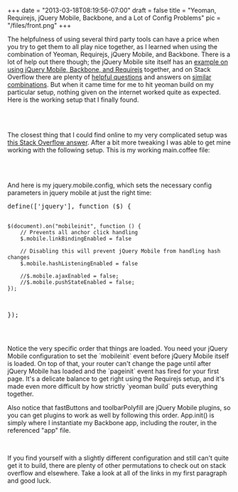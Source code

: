 
+++
date = "2013-03-18T08:19:56-07:00"
draft = false
title = "Yeoman, Requirejs, jQuery Mobile, Backbone, and a Lot of Config Problems"
pic = "/files/front.png"
+++

<p>
The helpfulness of using several third party tools can have a price when you try to get them to all play nice together, as I learned when using the combination of Yeoman, Requirejs, jQuery Mobile, and Backbone.  There is a lot of help out there though; the jQuery Mobile site itself has an <a href="http://jquerymobile.com/test/docs/pages/backbone-require.html">example on using jQuery Mobile, Backbone, and Requirejs</a> together, and on Stack Overflow there are plenty of <a href="http://stackoverflow.com/questions/10904433/jquery-mobile-require-js-and-backbone">helpful questions</a> and answers on <a href="tp://stackoverflow.com/questions/9522421/separating-jquery-mobile-1-1-0-from-amd-requirejs">similar</a> <a href="http://stackoverflow.com/questions/9522421/separating-jquery-mobile-1-1-0-from-amd-requirejs
http://stackoverflow.com/questions/10288483/how-to-get-jquery-mobile-and-dependend-plugins-to-work-with-require-js">combinations</a>.  But when it came time for me to hit <span class="code">yeoman build</span> on my particular setup, nothing given on the internet worked quite as expected.  Here is the working setup that I finally found.
</p>
<br /><br />
<p>
The closest thing that I could find online to my very complicated setup was <a href="http://stackoverflow.com/a/10953809/257494">this Stack Overflow answer</a>.  After a bit more tweaking I was able to get mine working with the following setup.  This is my working main.coffee file:
</p>
<br />
<script src="https://gist.github.com/justinmc/4705499.js"></script>
<br />
<p>
And here is my jquery.mobile.config, which sets the necessary config parameters in jquery mobile at just the right time:
</p>
<pre class="code">
define(['jquery'], function ($) {

    $(document).on("mobileinit", function () {
        // Prevents all anchor click handling
        $.mobile.linkBindingEnabled = false

        // Disabling this will prevent jQuery Mobile from handling hash changes
        $.mobile.hashListeningEnabled = false

        //$.mobile.ajaxEnabled = false;
        //$.mobile.pushStateEnabled = false;
    });

});
</pre>
<br />
<p>
Notice the very specific order that things are loaded.  You need your jQuery Mobile configuration to set the `mobileinit` event before jQuery Mobile itself is loaded.  On top of that, your router can't change the page until after jQuery Mobile has loaded and the `pageinit` event has fired for your first page.  It's a delicate balance to get right using the Requirejs setup, and it's made even more difficult by how strictly `yeoman build` puts everything together.
</p>
<p>
Also notice that fastButtons and toolbarPolyfill are jQuery Mobile plugins, so you can get plugins to work as well by following this order.  App.init() is simply where I instantiate my Backbone app, including the router, in the referenced "app" file.
</p>
<br />
<p>
If you find yourself with a slightly different configuration and still can't quite get it to build, there are plenty of other permutations to check out on stack overflow and elsewhere.  Take a look at all of the links in my first paragraph and good luck.
</p>